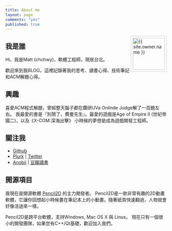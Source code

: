 ```yaml
---
title: About me
layout: page
comments: "yes"
published: true
---
```


<img src="{{ site.owner.avatar }}" alt="{{ site.owner.name }}" class="avatar" style="width: 100px; margin: 0 0 8px; border: solid 1px #ccc; float: right; padding: 5px;" />

## 我是誰

Hi，我是Matt (chchwy)，軟體工程師，現居台北。

歡迎來到我BLOG，這裡記錄著我的思考、讀書心得、技術筆記和ACM解題心得。

## 興趣

喜愛ACM程式解題，曾經整天腦子都在鑽研UVa Onlinde Judge解了一百題左右。
我最愛的書是『別鬧了，費曼先生』。最愛的遊戲是Age of Empire II (世紀帝國二)，以及《X-COM:深海出擊》
小時候的夢想是成為遊戲開發工程師。

## 關注我

* [Github](http://github.com/chchwy)
* [Plurk](http://www.plurk.com/chchwy) | [Twitter](http://twitter.com/chchwy)
* [Anobii](http://www.anobii.com/chchwy) | [豆瓣讀書](http://book.douban.com/people/65684654/)

## 開源項目

我現在是開源軟體 [Pencil2D][0] 的主力開發者。
Pencil2D是一款非常有趣的2D動畫軟體，它讓你回想起小時候畫在筆記本上的小動畫。隨著紙頁快速翻過，人物就會好像活過來一樣。

Pencil2D是跨平台軟體，支持Windows, Mac OS X 與 Linux。
現在只有一個很小的開發團隊，如果您有C++/Qt基礎，歡迎加入我們。


[0]: http://pencil2d.org "Pencil2D"